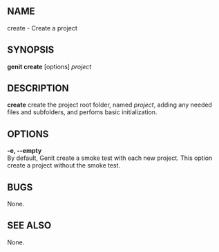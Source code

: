 NAME
---------------
create - Create a project

SYNOPSIS
---------------
**genit create** [options] _project_

DESCRIPTION
---------------
**create** create the project root folder, named _project_, adding any needed files
and subfolders, and perfoms basic initialization.

OPTIONS
---------------
**-e, --empty**  
By default, Genit create a smoke test with each new project. This option create a project
without the smoke test.

BUGS
---------------
None.

SEE ALSO
---------------
None.
